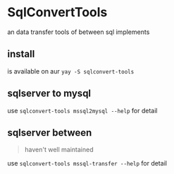 # SqlConvertTools

an data transfer tools of between sql implements

## install

is available on aur
`yay -S sqlconvert-tools`

## sqlserver to mysql

use `sqlconvert-tools mssql2mysql --help` for detail

## sqlserver between

> haven't well maintained

use `sqlconvert-tools mssql-transfer --help` for detail
